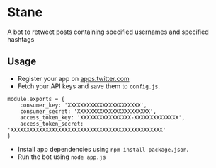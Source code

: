 # Stane
A bot to retweet posts containing specified usernames and specified hashtags

## Usage
- Register your app on [apps.twitter.com](https://apps.twitter.com/)
- Fetch your API keys and save them to ```config.js```.
```
module.exports = {
	consumer_key: 'XXXXXXXXXXXXXXXXXXXXXXX',
	consumer_secret: 'XXXXXXXXXXXXXXXXXXXXXXX',
	access_token_key: 'XXXXXXXXXXXXXXXX-XXXXXXXXXXXXXX',
	access_token_secret: 'XXXXXXXXXXXXXXXXXXXXXXXXXXXXXXXXXXXXXXXXXXXXXXXX'
}
```
- Install app dependencies using ```npm install package.json```.
- Run the bot using ```node app.js```
